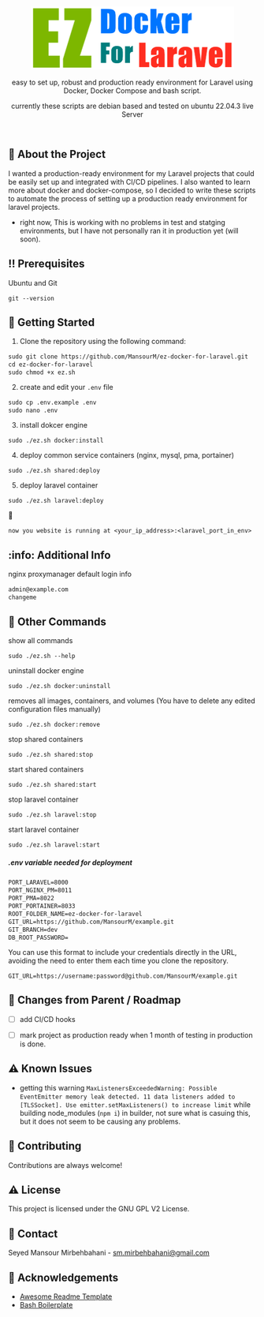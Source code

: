 <div align="center">
<img src="image/ez-docker-for-laravel.png" alt="logo" width="412" height="128" />
  <!--<h1>EZ Docker For Laravel</h1>-->
  <p>easy to set up, robust and production ready environment for Laravel using Docker, Docker Compose and bash script.</p>
  <p>currently these scripts are debian based and tested on ubuntu 22.04.3 live Server</p>
</div>

<br />

<!-- About the Project -->

## :star2: About the Project
I wanted a production-ready environment for my Laravel projects that could be easily set up and integrated with CI/CD pipelines.
I also wanted to learn more about docker and docker-compose, so I decided to write these scripts to automate the process of setting up a production ready environment for laravel projects.

* right now, This is working with no problems in test and statging environments, but I have not personally ran it in production yet (will soon).

<!-- Prerequisites -->
## :bangbang: Prerequisites

Ubuntu and Git
```cli
git --version
```

<!-- Getting Started -->

## :toolbox: Getting Started


1. Clone the repository using the following command:
```cli 
sudo git clone https://github.com/MansourM/ez-docker-for-laravel.git
cd ez-docker-for-laravel
sudo chmod +x ez.sh
```

2. create and edit your `.env` file
```cli
sudo cp .env.example .env
sudo nano .env
```

3. install dokcer engine
```cli
sudo ./ez.sh docker:install
```

4. deploy common service containers (nginx, mysql, pma, portainer)
```cli
sudo ./ez.sh shared:deploy
```

5. deploy laravel container
```cli
sudo ./ez.sh laravel:deploy
```

:tada:
```
now you website is running at <your_ip_address>:<laravel_port_in_env>
```

## :info: Additional Info
nginx proxymanager default login info
```cli  
admin@example.com
changeme
```

<!-- Other Commands -->

## :eyes: Other Commands

show all commands
```cli
sudo ./ez.sh --help
```

uninstall docker engine
```cli
sudo ./ez.sh docker:uninstall
```
removes all images, containers, and volumes (You have to delete any edited configuration files manually)
```cli
sudo ./ez.sh docker:remove
```

stop shared containers
```cli
sudo ./ez.sh shared:stop
```

start shared containers
```cli
sudo ./ez.sh shared:start
```

stop laravel container
```cli
sudo ./ez.sh laravel:stop
```

start laravel container
```cli
sudo ./ez.sh laravel:start
```

##### .env variable needed for deployment
```env
PORT_LARAVEL=8000
PORT_NGINX_PM=8011
PORT_PMA=8022
PORT_PORTAINER=8033
ROOT_FOLDER_NAME=ez-docker-for-laravel
GIT_URL=https://github.com/MansourM/example.git
GIT_BRANCH=dev
DB_ROOT_PASSWORD=
```
You can use this format to include your credentials directly in the URL, avoiding the need to enter them each time you clone the repository.
```env
GIT_URL=https://username:password@github.com/MansourM/example.git
```

<!-- Roadmap -->

## :compass: Changes from Parent / Roadmap

- [ ] add CI/CD hooks
- [ ] mark project as production ready when 1 month of testing in production is done.


<!-- Known Issues -->

## :warning: Known Issues

* getting this warning `MaxListenersExceededWarning: Possible EventEmitter memory leak detected. 11 data listeners added to [TLSSocket]. Use emitter.setMaxListeners() to increase limit` while building node_modules (`npm i`) in builder, not sure what is casuing this, but it does not seem to be causing any problems. 

<!-- Contributing -->

## :wave: Contributing

Contributions are always welcome!

<!-- License -->

## :warning: License

This project is licensed under the GNU GPL V2 License.


<!-- Contact -->

## :handshake: Contact

Seyed Mansour Mirbehbahani - sm.mirbehbahani@gmail.com

<!-- Acknowledgments -->

## :gem: Acknowledgements

- [Awesome Readme Template](https://github.com/Louis3797/awesome-readme-template)
- [Bash Boilerplate](https://github.com/xwmx/bash-boilerplate)
